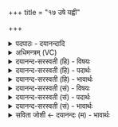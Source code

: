 +++
title = "१७ उषे यह्वी"

+++
<details><summary>पदपाठः - दयानन्दादि</summary>

उ॒षेऽइत्यु॒षे। य॒ह्वीऽइति॑ य॒ह्वी। सु॒पेश॒सेति॑ सु॒ऽपेश॑सा। विश्वे॑। दे॒वाः। अम॑र्त्याः। त्रि॒ष्टुप्। त्रि॒स्तुबिति॑ त्रि॒ऽस्तुप्। छन्दः॑। इ॒ह। इ॒न्द्रि॒यम्। प॒ष्ठ॒वाडिति॑ पष्ठ॒ऽवाट्। गौः। वयः॑। द॒धुः॒। १७।
</details>

<details><summary>अधिमन्त्रम् (VC)</summary>

- विश्वेदेवा देवताः
- स्वस्त्यात्रेय ऋषिः
- निचृदनुष्टुप्
- गान्धारः
</details>

<details><summary>दयानन्द-सरस्वती (हि) - विषयः</summary>

फिर उसी विषय को अगले मन्त्र में कहा है ॥
</details>

<details><summary>दयानन्द-सरस्वती (हि) - पदार्थः</summary>

पदार्थान्वयभाषाः -  हे मनुष्यो ! जैसे (इह) इस जगत् में (सुपेशसा) सुन्दर रूपयुक्त पढ़ाने और उपदेश करने हारी (यह्वी) बड़ी (उषे) दहन करनेवाली प्रभात वेला के समान दो स्त्री (अमर्त्याः) तत्त्वस्वरूप से नित्य (विश्वे) सब (देवाः) देदीप्यमान पृथ्वी आदि लोक (त्रिष्टुप् छन्दः) त्रिष्टुप् छन्द और (पष्ठवाट्) पीठ से उठानेवाला (गौः) बैल (वयः) उत्पत्ति और (इन्द्रियम्) धन को धारण करते हैं, वैसे (दधुः) तुम लोग भी आचरण करो ॥१७ ॥
</details>

<details><summary>दयानन्द-सरस्वती (हि) - भावार्थः</summary>

भावार्थभाषाः -  जैसे पृथ्वी आदि पदार्थ परोपकारी हैं, वैसे इस जगत् में मनुष्यों को होना चाहिए ॥१७ ॥
</details>

<details><summary>दयानन्द-सरस्वती (सं) - विषयः</summary>

पुनस्तमेव विषयमाह ॥
</details>

<details><summary>दयानन्द-सरस्वती (सं) - पदार्थः</summary>

पदार्थान्वयभाषाः -  हे मनुष्याः ! यथेह सुपेशसोषे यह्वी अमर्त्या विश्वे देवास्त्रिष्टुप् छन्दः पष्ठवाड्गौर्वय इन्द्रियं दधुस्तथा यूयमप्याचरत ॥१७ ॥
</details>

<details><summary>दयानन्द-सरस्वती (सं) - भावार्थः</summary>

भावार्थभाषाः -  यथा पृथिव्यादयः पदार्थाः परोपकारिणः सन्ति, तथाऽत्र मनुष्यैर्भवितव्यम् ॥१७ ॥
</details>

<details><summary>सविता जोशी ← दयानन्दः (म) - भावार्थः</summary>

भावार्थभाषाः -  या जगात पृथ्वी वगैरे पदार्थ जसे परोपकारी आहेत, तसेच माणसांनी वागावे.
</details>